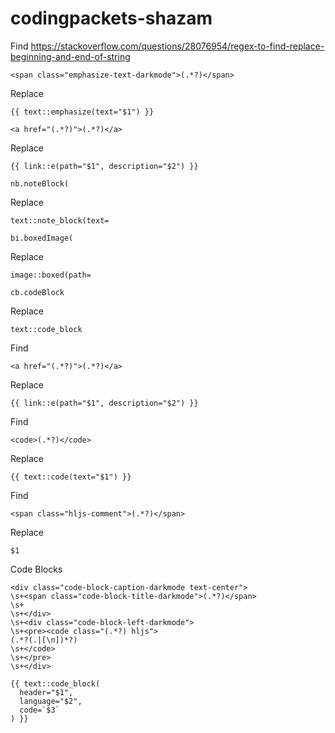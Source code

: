 # codingpackets-shazam

Find
https://stackoverflow.com/questions/28076954/regex-to-find-replace-beginning-and-end-of-string
```
<span class="emphasize-text-darkmode">(.*?)</span>
```

Replace
```
{{ text::emphasize(text="$1") }}
```

```
<a href="(.*?)">(.*?)</a>
```

Replace
```
{{ link::e(path="$1", description="$2") }}
```

```
nb.noteBlock(
```

Replace
```
text::note_block(text=
```

```
bi.boxedImage(
```

Replace
```
image::boxed(path=
```

```
cb.codeBlock
```

Replace
```
text::code_block
```

Find
```
<a href="(.*?)">(.*?)</a>
```

Replace
```
{{ link::e(path="$1", description="$2") }}
```

Find
```
<code>(.*?)</code>
```

Replace
```
{{ text::code(text="$1") }}
```

Find 
```
<span class="hljs-comment">(.*?)</span>
```

Replace
```
$1
```

Code Blocks
```
<div class="code-block-caption-darkmode text-center">
\s+<span class="code-block-title-darkmode">(.*?)</span>
\s+
\s+</div>
\s+<div class="code-block-left-darkmode">
\s+<pre><code class="(.*?) hljs">
(.*?(.|[\n])*?)
\s+</code>
\s+</pre>
\s+</div>
```

```
{{ text::code_block(
  header="$1",
  language="$2",
  code=`$3`
) }}

```
